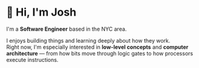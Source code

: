 # 👋 Hi, I'm Josh

I'm a **Software Engineer** based in the NYC area. 

I enjoys building things and learning deeply about how they work.  
Right now, I'm especially interested in **low-level concepts** and **computer architecture** — from how bits move through logic gates to how processors execute instructions.

